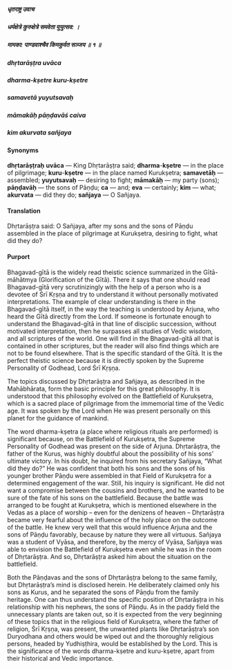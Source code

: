 ##### धृतराष्ट्र उवाच
##### धर्मक्षेत्रे कुरुक्षेत्रे समवेता युयुत्सव: ।
##### मामका: पाण्डवाश्चैव किमकुर्वत सञ्जय ॥ १ ॥

##### dhṛtarāṣṭra uvāca
##### dharma-kṣetre kuru-kṣetre
##### samavetā yuyutsavaḥ
##### māmakāḥ pāṇḍavāś caiva
##### kim akurvata sañjaya

#### Synonyms

**dhṛtarāṣṭraḥ** **uvāca** — King Dhṛtarāṣṭra said; **dharma**-**kṣetre** — in the place of pilgrimage; **kuru**-**kṣetre** — in the place named Kurukṣetra; **samavetāḥ** — assembled; **yuyutsavaḥ** — desiring to fight; **māmakāḥ** — my party (sons); **pāṇḍavāḥ** — the sons of Pāṇḍu; **ca** — and; **eva** — certainly; **kim** — what; **akurvata** — did they do; **sañjaya** — O Sañjaya.

#### Translation

Dhṛtarāṣṭra said: O Sañjaya, after my sons and the sons of Pāṇḍu assembled in the place of pilgrimage at Kurukṣetra, desiring to fight, what did they do?

#### Purport

Bhagavad-gītā is the widely read theistic science summarized in the Gītā-māhātmya (Glorification of the Gītā). There it says that one should read Bhagavad-gītā very scrutinizingly with the help of a person who is a devotee of Śrī Kṛṣṇa and try to understand it without personally motivated interpretations. The example of clear understanding is there in the Bhagavad-gītā itself, in the way the teaching is understood by Arjuna, who heard the Gītā directly from the Lord. If someone is fortunate enough to understand the Bhagavad-gītā in that line of disciplic succession, without motivated interpretation, then he surpasses all studies of Vedic wisdom, and all scriptures of the world. One will find in the Bhagavad-gītā all that is contained in other scriptures, but the reader will also find things which are not to be found elsewhere. That is the specific standard of the Gītā. It is the perfect theistic science because it is directly spoken by the Supreme Personality of Godhead, Lord Śrī Kṛṣṇa.

The topics discussed by Dhṛtarāṣṭra and Sañjaya, as described in the Mahābhārata, form the basic principle for this great philosophy. It is understood that this philosophy evolved on the Battlefield of Kurukṣetra, which is a sacred place of pilgrimage from the immemorial time of the Vedic age. It was spoken by the Lord when He was present personally on this planet for the guidance of mankind.

The word dharma-kṣetra (a place where religious rituals are performed) is significant because, on the Battlefield of Kurukṣetra, the Supreme Personality of Godhead was present on the side of Arjuna. Dhṛtarāṣṭra, the father of the Kurus, was highly doubtful about the possibility of his sons’ ultimate victory. In his doubt, he inquired from his secretary Sañjaya, “What did they do?” He was confident that both his sons and the sons of his younger brother Pāṇḍu were assembled in that Field of Kurukṣetra for a determined engagement of the war. Still, his inquiry is significant. He did not want a compromise between the cousins and brothers, and he wanted to be sure of the fate of his sons on the battlefield. Because the battle was arranged to be fought at Kurukṣetra, which is mentioned elsewhere in the Vedas as a place of worship – even for the denizens of heaven – Dhṛtarāṣṭra became very fearful about the influence of the holy place on the outcome of the battle. He knew very well that this would influence Arjuna and the sons of Pāṇḍu favorably, because by nature they were all virtuous. Sañjaya was a student of Vyāsa, and therefore, by the mercy of Vyāsa, Sañjaya was able to envision the Battlefield of Kurukṣetra even while he was in the room of Dhṛtarāṣṭra. And so, Dhṛtarāṣṭra asked him about the situation on the battlefield.

Both the Pāṇḍavas and the sons of Dhṛtarāṣṭra belong to the same family, but Dhṛtarāṣṭra’s mind is disclosed herein. He deliberately claimed only his sons as Kurus, and he separated the sons of Pāṇḍu from the family heritage. One can thus understand the specific position of Dhṛtarāṣṭra in his relationship with his nephews, the sons of Pāṇḍu. As in the paddy field the unnecessary plants are taken out, so it is expected from the very beginning of these topics that in the religious field of Kurukṣetra, where the father of religion, Śrī Kṛṣṇa, was present, the unwanted plants like Dhṛtarāṣṭra’s son Duryodhana and others would be wiped out and the thoroughly religious persons, headed by Yudhiṣṭhira, would be established by the Lord. This is the significance of the words dharma-kṣetre and kuru-kṣetre, apart from their historical and Vedic importance.